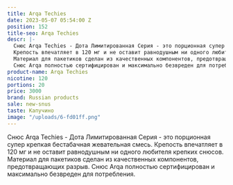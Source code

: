 ```yaml
---
title: Arqa Techies
date: 2023-05-07 05:54:00 Z
position: 152
title-seo: Arqa Techies
descr: |-
  Снюс Arqa Techies - Дота Лимитированная Серия - это порционная супер крепкая бестабачная жевательная смесь.
  Крепость впечатляет в 120 мг и не оставит равнодушным ни одного любителя крепких снюсов.
  Материал для пакетиков сделан из качественных компонентов, предотвращающих разрыв.
  Снюс Arqa полностью сертифицирован и максимально безвреден для потребления.
product-name: Arqa Techies
nicotine: 120
portions: 20
price: 3000
brand: Russian products
sale: new-snus
taste: Капучино
image: "/uploads/6-fd01ff.png"
---
```


Снюс Arqa Techies - Дота Лимитированная Серия - это порционная супер крепкая бестабачная жевательная смесь.
Крепость впечатляет в 120 мг и не оставит равнодушным ни одного любителя крепких снюсов.
Материал для пакетиков сделан из качественных компонентов, предотвращающих разрыв.
Снюс Arqa полностью сертифицирован и максимально безвреден для потребления.